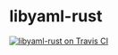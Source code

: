 libyaml-rust
============

[![libyaml-rust on Travis CI][travis-image]][travis]

[travis-image]: https://travis-ci.org/kimhyunkang/libyaml-rust.png
[travis]: https://travis-ci.org/kimhyunkang/libyaml-rust
